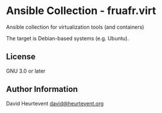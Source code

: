 # Ansible Collection - fruafr.virt

Ansible collection for virtualization tools (and containers)

The target is Debian-based systems (e.g. Ubuntu).

License
-------
GNU 3.0 or later


Author Information
------------------
David Heurtevent <david@heurtevent.org>